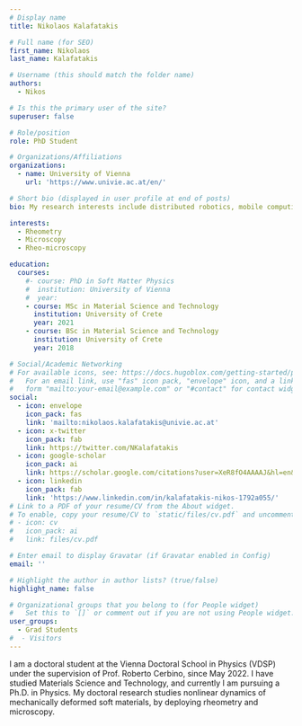 ```yaml
---
# Display name
title: Nikolaos Kalafatakis

# Full name (for SEO)
first_name: Nikolaos
last_name: Kalafatakis

# Username (this should match the folder name)
authors:
  - Nikos

# Is this the primary user of the site?
superuser: false

# Role/position
role: PhD Student

# Organizations/Affiliations
organizations:
  - name: University of Vienna
    url: 'https://www.univie.ac.at/en/'

# Short bio (displayed in user profile at end of posts)
bio: My research interests include distributed robotics, mobile computing and programmable matter.

interests:
  - Rheometry
  - Microscopy
  - Rheo-microscopy

education:
  courses:
    #- course: PhD in Soft Matter Physics
    #  institution: University of Vienna
    #  year: 
    - course: MSc in Material Science and Technology
      institution: University of Crete
      year: 2021
    - course: BSc in Material Science and Technology
      institution: University of Crete
      year: 2018

# Social/Academic Networking
# For available icons, see: https://docs.hugoblox.com/getting-started/page-builder/#icons
#   For an email link, use "fas" icon pack, "envelope" icon, and a link in the
#   form "mailto:your-email@example.com" or "#contact" for contact widget.
social:
  - icon: envelope
    icon_pack: fas
    link: 'mailto:nikolaos.kalafatakis@univie.ac.at'
  - icon: x-twitter
    icon_pack: fab
    link: https://twitter.com/NKalafatakis
  - icon: google-scholar
    icon_pack: ai
    link: https://scholar.google.com/citations?user=XeR8fO4AAAAJ&hl=en&oi=ao
  - icon: linkedin
    icon_pack: fab
    link: 'https://www.linkedin.com/in/kalafatakis-nikos-1792a055/'
# Link to a PDF of your resume/CV from the About widget.
# To enable, copy your resume/CV to `static/files/cv.pdf` and uncomment the lines below.
# - icon: cv
#   icon_pack: ai
#   link: files/cv.pdf

# Enter email to display Gravatar (if Gravatar enabled in Config)
email: ''

# Highlight the author in author lists? (true/false)
highlight_name: false

# Organizational groups that you belong to (for People widget)
#   Set this to `[]` or comment out if you are not using People widget.
user_groups:
  - Grad Students
#  - Visitors
---
```


I am a doctoral student at the Vienna Doctoral School in Physics (VDSP) under the supervision of Prof. Roberto Cerbino, since May 2022. I have studied Materials Science and Technology, and currently I am pursuing a Ph.D. in Physics. My doctoral research studies nonlinear dynamics of mechanically deformed soft materials, by deploying rheometry and microscopy.
